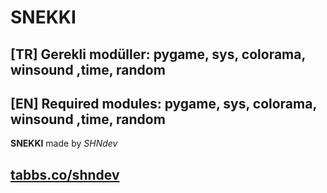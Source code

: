 # SNEKKI
## **[TR]** Gerekli modüller: pygame, sys, colorama, winsound ,time, random
## **[EN]** Required modules: pygame, sys, colorama, winsound ,time, random

**SNEKKI** made by *SHNdev*
## [tabbs.co/shndev](https://tabbs.co/shndev)
